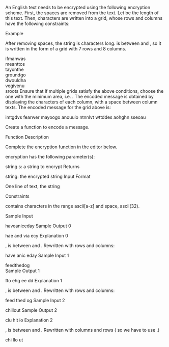 An English text needs to be encrypted using the following encryption scheme.
First, the spaces are removed from the text. Let  be the length of this text.
Then, characters are written into a grid, whose rows and columns have the following constraints:

Example


After removing spaces, the string is  characters long.  is between  and , so it is written in the form of a grid with 7 rows and 8 columns.

ifmanwas  
meanttos          
tayonthe  
groundgo  
dwouldha  
vegivenu  
sroots
Ensure that 
If multiple grids satisfy the above conditions, choose the one with the minimum area, i.e. .
The encoded message is obtained by displaying the characters of each column, with a space between column texts. The encoded message for the grid above is:

imtgdvs fearwer mayoogo anouuio ntnnlvt wttddes aohghn sseoau

Create a function to encode a message.

Function Description

Complete the encryption function in the editor below.

encryption has the following parameter(s):

string s: a string to encrypt
Returns

string: the encrypted string
Input Format

One line of text, the string 

Constraints


 contains characters in the range ascii[a-z] and space, ascii(32).

Sample Input

haveaniceday
Sample Output 0

hae and via ecy
Explanation 0

,  is between  and .
Rewritten with  rows and  columns:

have
anic
eday
Sample Input 1

feedthedog    
Sample Output 1

fto ehg ee dd
Explanation 1

,  is between  and .
Rewritten with  rows and  columns:

feed
thed
og
Sample Input 2

chillout
Sample Output 2

clu hlt io
Explanation 2

,  is between  and .
Rewritten with  columns and  rows ( so we have to use .)

chi
llo
ut
